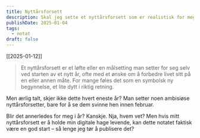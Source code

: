```yaml
---
title: Nyttårsforsett
description: Skal jeg sette et nyttårsforsett som er realistisk for meg?
publishDate: 2025-01-04
tags:
  - notat
draft: false
---
```

[[2025-01-12]]

>Et nyttårsforsett er et løfte eller en målsetting man setter for seg selv ved starten av et nytt år, ofte med et ønske om å forbedre livet sitt på en eller annen måte. For mange føles det som en symbolsk ny begynnelse, et lite dytt i riktig retning.

Men ærlig talt, skjer ikke dette hvert eneste år? Man setter noen ambisiøse nyttårsforsetter, bare for å se dem svinne hen innen februar.

Blir det annerledes for meg i år? Kanskje. Nja, hvem vet? Men hvis mitt nyttårsforsett er å holde min digitale hage levende, kan dette notatet faktisk være en god start – så lenge jeg tør å publisere det?

